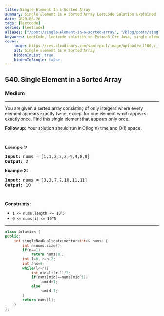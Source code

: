 ```yaml
---
title: Single Element In A Sorted Array
summary: Single Element In A Sorted Array LeetCode Solution Explained
date: 2020-06-20
tags: [leetcode]
series: [leetcode]
aliases: ["/posts/single-element-in-a-sorted-array", "/blog/posts/single-element-in-a-sorted-array", "/single-element-in-a-sorted-array"]
keywords: LeetCode, leetcode solution in Python3 C++ Java, single-element-in-a-sorted-array solution
cover:
    image: https://res.cloudinary.com/samirpaul/image/upload/w_1100,c_fit,co_rgb:FFFFFF,l_text:Arial_70_bold:Single Element In A Sorted Array/problem-solving.webp
    alt: Single Element In A Sorted Array
    hiddenInList: true
    hiddenInSingle: false
---
```



<h2>540. Single Element in a Sorted Array</h2><h3>Medium</h3><hr><div><p>You are given a sorted array consisting of only integers where every element appears exactly twice, except for one element which appears exactly&nbsp;once. Find this single element that appears only once.</p>

<p><b>Follow up:</b> Your solution should run in O(log n) time and O(1) space.</p>

<p>&nbsp;</p>
<p><strong>Example 1:</strong></p>
<pre><strong>Input:</strong> nums = [1,1,2,3,3,4,4,8,8]
<strong>Output:</strong> 2
</pre><p><strong>Example 2:</strong></p>
<pre><strong>Input:</strong> nums = [3,3,7,7,10,11,11]
<strong>Output:</strong> 10
</pre>
<p>&nbsp;</p>
<p><strong>Constraints:</strong></p>

<ul>
	<li><code>1 &lt;= nums.length &lt;= 10^5</code></li>
	<li><code>0 &lt;= nums[i]&nbsp;&lt;= 10^5</code></li>
</ul>
</div>

---




```cpp
class Solution {
public:
    int singleNonDuplicate(vector<int>& nums) {
        int n=nums.size();
        if(n==1)
            return nums[0];
        int l=0, r=n-2;
        int ans=0;
        while(l<=r){
            int mid=l+(r-l)/2;
            if(nums[mid]==nums[mid^1])  
                l=mid+1;
            else
                r=mid-1;
        }
        return nums[l];
    }
};
```
